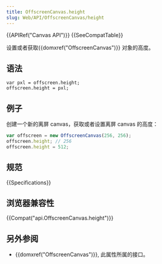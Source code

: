 ```yaml
---
title: OffscreenCanvas.height
slug: Web/API/OffscreenCanvas/height
---
```


{{APIRef("Canvas API")}} {{SeeCompatTable}}

设置或者获取{{domxref("OffscreenCanvas")}} 对象的高度。

## 语法

```plain
var pxl = offscreen.height;
offscreen.height = pxl;
```

## 例子

创建一个新的离屏 canvas，获取或者设置离屏 canvas 的高度：

```js
var offscreen = new OffscreenCanvas(256, 256);
offscreen.height; // 256
offscreen.height = 512;
```

## 规范

{{Specifications}}

## 浏览器兼容性

{{Compat("api.OffscreenCanvas.height")}}

## 另外参阅

- {{domxref("OffscreenCanvas")}}, 此属性所属的接口。
